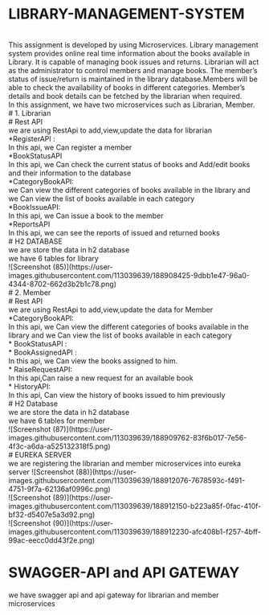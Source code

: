 # LIBRARY-MANAGEMENT-SYSTEM
<br>                                             
This assignment is developed by using Microservices. Library management system provides online real time information about the books available in Library. It is capable of managing book issues and returns. Librarian will act as the administrator to control members and manage books.  The member’s status of issue/return is maintained in the library database.Members will be able to check the availability of books in different categories. Member’s details and book details can be fetched by the librarian when required.
<br>                                                                         
In this assignment, we have two microservices such as Librarian, Member.
<br>
 # 1. Librarian
<br>
# Rest API
<br>
we are using RestApi to add,view,update the data for librarian
<br>
*RegisterAPI :
<br>
In this api, we Can register a member
<br>
*BookStatusAPI
<br>
In this api, we Can check the current status of books and Add/edit books and their information to the database
<br>
*CategoryBookAPI:
<br>
we Can view the different categories of books available in the library and we Can view the list of books available in each category
<br>
*BookIssueAPI:
<br>
In this api, we Can issue a book to the member
<br>
*ReportsAPI
<br>
In this api, we can see the reports of issued and returned books
<br>
# H2 DATABASE
<br>
we are store the data in h2 database
<br>
we have 6 tables for library
<br>
![Screenshot (85)](https://user-images.githubusercontent.com/113039639/188908425-9dbb1e47-96a0-4344-8702-662d3b2b1c78.png)
<br>
# 2. Member
<br>
# Rest API
<br>
we are using RestApi to add,view,update the data for Member
<br>
*CategoryBookAPI:
<br>
In this api, we Can view the different categories of books available in the library and we Can view the list of books available in each category
<br>
* BookStatusAPI :
<br>
* BookAssignedAPI :
<br>
In this api, we Can view the books assigned to him.
<br>
* RaiseRequestAPI:
<br>
In this api,Can raise a new request for an available book
<br>
* HistoryAPI:
<br>
In this api, Can view the history of books issued to him previously
<br>
# H2 Database
<br>
we are store the data in h2 database
<br>
we have 6 tables for member
<br>
![Screenshot (87)](https://user-images.githubusercontent.com/113039639/188909762-83f6b017-7e56-4f3c-a6da-a525132318f5.png)
<br>
# EUREKA SERVER
<br>
we are registering the librarian and member microservices into eureka server
![Screenshot (88)](https://user-images.githubusercontent.com/113039639/188912076-7678593c-f491-4751-9f7a-62136af0996c.png)
<br>
![Screenshot (89)](https://user-images.githubusercontent.com/113039639/188912150-b223a85f-0fac-410f-bf32-d5407e5a3d92.png)
<br>
![Screenshot (90)](https://user-images.githubusercontent.com/113039639/188912230-afc408b1-f257-4bff-99ac-eecc0dd43f2e.png)

# SWAGGER-API and API GATEWAY
we have swagger api and api gateway for librarian and member microservices
